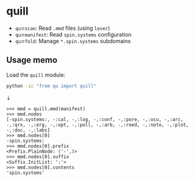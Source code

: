 # quill

- `qu`⠶`scan`: Read `.mmd` files (using `lever`)
- `qu`⠶`manifest`: Read `spin.systems` configuration
- `qu`⠶`fold`: Manage `*.spin.systems` subdomains

## Usage memo

Load the `quill` module:

```sh
python -ic "from qu import quill"
```
⇣
```STDOUT
>>> mmd = quill.mmd(manifest)
>>> mmd.nodes
[-spin.systems:, -:cal, -,:log, -,:conf, -,:pore, -,:ocu, -,:arc, -,:qrx, -,:erg, -,:opt, -,:poll, -,:arb, -,:reed, -,:noto, -,:plot, -,:doc, -,:labs]
>>> mmd.nodes[0]
-spin.systems:
>>> mmd.nodes[0].prefix
<Prefix.PlainNode: ('-',)>
>>> mmd.nodes[0].suffix
<Suffix.InitList: ':'>
>>> mmd.nodes[0].contents
'spin.systems'
```
